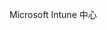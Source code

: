<Token xmlns:xlink="http://www.w3.org/1999/xlink">Microsoft Intune 中心</Token>

<!--HONumber=Jun16_HO4-->


